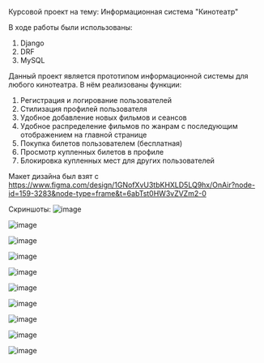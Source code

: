 Курсовой проект на тему: Информационная система "Кинотеатр"

В ходе работы были использованы:
1. Django
2. DRF
3. MySQL

Данный проект является прототипом информационной системы для любого кинотеатра.
В нём реализованы функции:
1. Регистрация и логирование пользователей
2. Стилизация профилей пользователя
3. Удобное добавление новых фильмов и сеансов
4. Удобное распределение фильмов по жанрам с последующим отображением на главной странице
5. Покупка билетов пользователем (бесплатная)
6. Просмотр купленных билетов в профиле
7. Блокировка купленных мест для других пользователей

Макет дизайна был взят с https://www.figma.com/design/1GNofXvU3tbKHXLD5LQ9hx/OnAir?node-id=159-3283&node-type=frame&t=6abTst0HW3vZVZm2-0

Скриншоты:
![image](https://github.com/user-attachments/assets/fdf4a948-b4d9-4a4b-ac38-18419b40c932)

![image](https://github.com/user-attachments/assets/4d7a70d4-c4db-49bd-b466-c99ac5aa300f)

![image](https://github.com/user-attachments/assets/987ad1bd-2219-4a15-860e-1bc40d87f92d)

![image](https://github.com/user-attachments/assets/2a7a02f0-e77c-408b-931b-e183294e8e84)

![image](https://github.com/user-attachments/assets/3d9b5735-4504-4dc8-9d2f-0c5fb76cd767)

![image](https://github.com/user-attachments/assets/4cd27198-9564-4606-aac3-8ae8c66c25e2)

![image](https://github.com/user-attachments/assets/e2867da2-c5cd-4882-9a59-9a220ea5181f)

![image](https://github.com/user-attachments/assets/97a8d23d-3bc8-4181-a73c-a723e2c7e99b)

![image](https://github.com/user-attachments/assets/22bcf8ff-fa97-498a-bccb-11cc4524c742)

![image](https://github.com/user-attachments/assets/05f80518-b128-41e2-b1f1-d5b0dc330680)
